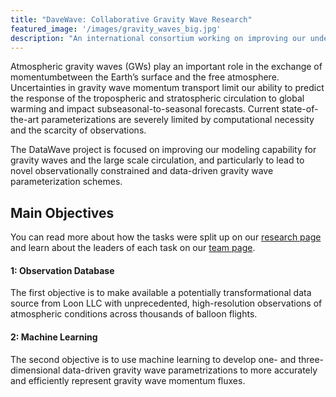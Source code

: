 ```yaml
---
title: "DaveWave: Collaborative Gravity Wave Research"
featured_image: '/images/gravity_waves_big.jpg'
description: "An international consortium working on improving our understanding and representation of gravity waves"
---
```


Atmospheric gravity waves (GWs) play an important role in the exchange of momentumbetween the Earth’s surface and the free atmosphere. Uncertainties in gravity wave momentum transport limit our ability to predict the response of the tropospheric and stratospheric circulation to global warming and impact subseasonal-to-seasonal forecasts. Current state-of-the-art parameterizations are severely limited by computational necessity and the scarcity of observations.

The DataWave project is focused on improving our modeling capability for gravity waves and the large scale circulation, and particularly to lead to novel observationally constrained and data-driven gravity wave parameterization schemes.

## Main Objectives
You can read more about how the tasks were split up on our [research page](https://datawaveproject.github.io/research) and learn about the leaders of each task on our [team page](https://datawaveproject.github.io/team).

#### 1: Observation Database
The first objective is to make available a potentially transformational data source from Loon LLC with unprecedented, high-resolution observations of atmospheric conditions across thousands of balloon flights.

#### 2: Machine Learning
The second objective is to use machine learning to develop one- and three- dimensional data-driven gravity wave parametrizations to more accurately and efficiently represent gravity wave momentum fluxes.

